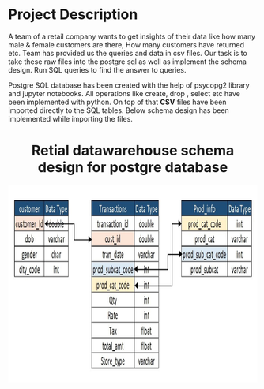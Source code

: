 # Project Description
A team of a retail company wants to get insights of their data like how many male & female customers are there, How many customers have returned etc.
Team has provided us the queries and data in csv files. Our task is to take these raw files into the postgre sql as well as implement the schema design. Run SQL queries to find the answer to queries.

Postgre SQL database has been created with the help of psycopg2 library and jupyter notebooks.
All operations like create, drop , select etc have been implemented with python.
On top of that **CSV** files have been imported directly to the SQL tables.
Below schema design has been implemented while importing the files.

#  <center>Retial datawarehouse schema design for postgre database</center>
<center>
<img style="float: center;height:400px;" src="Retail_Schema.jpg"><br><br>
</center>
